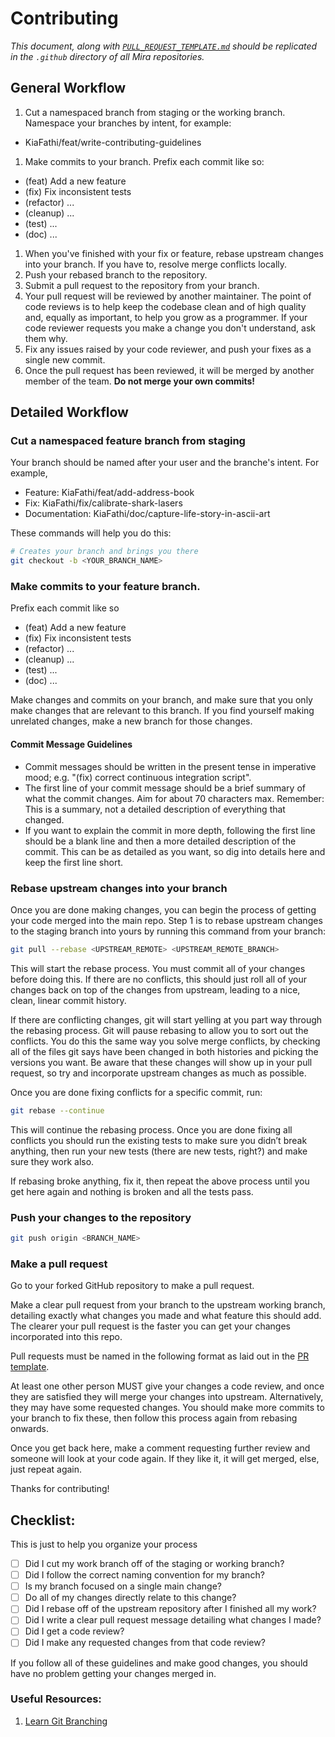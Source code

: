 # Contributing

_This document, along with [`PULL_REQUEST_TEMPLATE.md`](./PULL_REQUEST_TEMPLATE.md) should be replicated in the `.github` directory of all Mira repositories._


## General Workflow

1. Cut a namespaced branch from staging or the working branch. Namespace your branches by intent, for example:
  - KiaFathi/feat/write-contributing-guidelines
1. Make commits to your branch. Prefix each commit like so:
  - (feat) Add a new feature
  - (fix) Fix inconsistent tests
  - (refactor) ...
  - (cleanup) ...
  - (test) ...
  - (doc) ...
1. When you've finished with your fix or feature, rebase upstream changes into your branch. If you have to, resolve merge conflicts locally.
1. Push your rebased branch to the repository.
1. Submit a pull request to the repository from your branch.
1. Your pull request will be reviewed by another maintainer. The point of code reviews is to help keep the codebase clean and of high quality and, equally as important, to help you grow as a programmer. If your code reviewer requests you make a change you don't understand, ask them why.
1. Fix any issues raised by your code reviewer, and push your fixes as a single new commit.
1. Once the pull request has been reviewed, it will be merged by another member of the team. **Do not merge your own commits!**

## Detailed Workflow

### Cut a namespaced feature branch from staging

Your branch should be named after your user and the branche's intent. For example,
  - Feature: KiaFathi/feat/add-address-book
  - Fix: KiaFathi/fix/calibrate-shark-lasers
  - Documentation: KiaFathi/doc/capture-life-story-in-ascii-art

These commands will help you do this:

``` bash
# Creates your branch and brings you there
git checkout -b <YOUR_BRANCH_NAME>
```

### Make commits to your feature branch.

Prefix each commit like so
- (feat) Add a new feature
- (fix) Fix inconsistent tests
- (refactor) ...
- (cleanup) ...
- (test) ...
- (doc) ...

Make changes and commits on your branch, and make sure that you only make changes that are relevant to this branch. If you find yourself making unrelated changes, make a new branch for those changes.

#### Commit Message Guidelines

- Commit messages should be written in the present tense in imperative mood; e.g. "(fix) correct continuous integration script".
- The first line of your commit message should be a brief summary of what the commit changes. Aim for about 70 characters max. Remember: This is a summary, not a detailed description of everything that changed.
- If you want to explain the commit in more depth, following the first line should be a blank line and then a more detailed description of the commit. This can be as detailed as you want, so dig into details here and keep the first line short.

### Rebase upstream changes into your branch

Once you are done making changes, you can begin the process of getting your code merged into the main repo. Step 1 is to rebase upstream changes to the staging branch into yours by running this command from your branch:

``` bash
git pull --rebase <UPSTREAM_REMOTE> <UPSTREAM_REMOTE_BRANCH>
```

This will start the rebase process. You must commit all of your changes before doing this. If there are no conflicts, this should just roll all of your changes back on top of the changes from upstream, leading to a nice, clean, linear commit history.

If there are conflicting changes, git will start yelling at you part way through the rebasing process. Git will pause rebasing to allow you to sort out the conflicts. You do this the same way you solve merge conflicts, by checking all of the files git says have been changed in both histories and picking the versions you want. Be aware that these changes will show up in your pull request, so try and incorporate upstream changes as much as possible.

Once you are done fixing conflicts for a specific commit, run:

``` bash
git rebase --continue
```

This will continue the rebasing process. Once you are done fixing all conflicts you should run the existing tests to make sure you didn’t break anything, then run your new tests (there are new tests, right?) and make sure they work also.

If rebasing broke anything, fix it, then repeat the above process until you get here again and nothing is broken and all the tests pass.

### Push your changes to the repository
```bash
git push origin <BRANCH_NAME>
```

### Make a pull request

Go to your forked GitHub repository to make a pull request.

Make a clear pull request from your branch to the upstream working branch, detailing exactly what changes you made and what feature this should add. The clearer your pull request is the faster you can get your changes incorporated into this repo.

Pull requests must be named in the following format as laid out in the [PR template](./PULL_REQUEST_TEMPLATE.md).

At least one other person MUST give your changes a code review, and once they are satisfied they will merge your changes into upstream. Alternatively, they may have some requested changes. You should make more commits to your branch to fix these, then follow this process again from rebasing onwards.

Once you get back here, make a comment requesting further review and someone will look at your code again. If they like it, it will get merged, else, just repeat again.

Thanks for contributing!

## Checklist:

This is just to help you organize your process

- [ ] Did I cut my work branch off of the staging or working branch?
- [ ] Did I follow the correct naming convention for my branch?
- [ ] Is my branch focused on a single main change?
- [ ] Do all of my changes directly relate to this change?
- [ ] Did I rebase off of the upstream repository after I finished all my work?
- [ ] Did I write a clear pull request message detailing what changes I made?
- [ ] Did I get a code review?
- [ ] Did I make any requested changes from that code review?

If you follow all of these guidelines and make good changes, you should have no problem getting your changes merged in.

### Useful Resources:
1. <a href='http://pcottle.github.io/learnGitBranching/'>Learn Git Branching</a>

